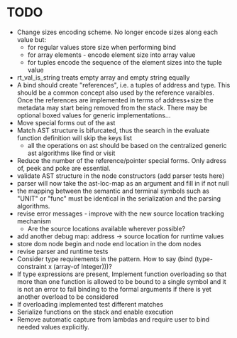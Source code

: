 # TODO
* Change sizes encoding scheme. No longer encode sizes along each value but:
   * for regular values store size when performing bind
   * for array elements - encode element size into array value
   * for tuples encode the sequence of the element sizes into the tuple value
* rt_val_is_string treats empty array and empty string equally
* A bind should create "references", i.e. a tuples of address and type.
  This should be a common concept also used by the reference varaibles. Once
  the references are implemented in terms of address+size the metadata may start
  being removed from the stack. There may be optional boxed values for generic
  implementations...
* Move special forms out of the ast
* Match AST structure is bifurcated, thus the search in the evaluate function definition will skip the keys list
    * all the operations on ast should be based on the centralized generic ast algorithms like find or visit
* Reduce the number of the reference/pointer special forms. Only adress of, peek and poke are essential.
* validate AST structure in the node constructors (add parser tests here)
* parser will now take the ast-loc-map as an argument and fill in if not null
* the mapping between the semantic and terminal symbols such as "UNIT" or "func" must be
  identical in the serialization and the parsing algorithms.
* revise error messages - improve with the new source location tracking mechanism
    * Are the source locations available wherever possible?
* add another debug map: address -> source location for runtime values
* store dom node begin and node end location in the dom nodes
* revise parser and runtime tests
* Consider type requirements in the pattern. How to say (bind (type-constraint x (array-of Integer)))?
* If type expressions are present, Implement function overloading so that more than one function is allowed
  to be bound to a single symbol and it is not an error to fail binding to the formal arguments if there
  is yet another overload to be considered
* If overloading implemented test different matches
* Serialize functions on the stack and enable execution
* Remove automatic capture from lambdas and require user to bind needed values explicitly.
